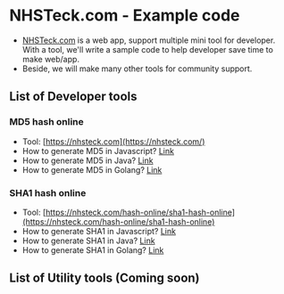 # NHSTeck.com - Example code
* [NHSTeck.com](https://nhsteck.com) is a web app, support multiple mini tool for developer. With a tool, we'll write a sample code to help developer save time to make web/app. 
* Beside, we will make many other tools for community support.

## List of Developer tools

### MD5 hash online
  * Tool: [https://nhsteck.com](https://nhsteck.com/)
  * How to generate MD5 in Javascript? [Link](https://nhsteck.com#code_js)
  * How to generate MD5 in Java? [Link](https://nhsteck.com#code_java)
  * How to generate MD5 in Golang? [Link](https://nhsteck.com#code_go)

### SHA1 hash online
  * Tool: [https://nhsteck.com/hash-online/sha1-hash-online](https://nhsteck.com/hash-online/sha1-hash-online)
  * How to generate SHA1 in Javascript? [Link](https://nhsteck.com/hash-online/sha1-hash-online#code_js)
  * How to generate SHA1 in Java? [Link](https://nhsteck.com/hash-online/sha1-hash-online#code_java)
  * How to generate SHA1 in Golang? [Link](https://nhsteck.com/hash-online/sha1-hash-online#code_go)

## List of Utility tools (Coming soon)